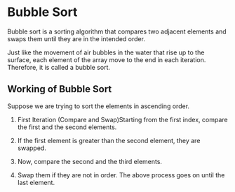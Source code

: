 # Bubble Sort

Bubble sort is a sorting algorithm that compares two adjacent elements and swaps them until they are in the intended order.

Just like the movement of air bubbles in the water that rise up to the surface, each element of the array move to the end in each iteration. Therefore, it is called a bubble sort.

## Working of Bubble Sort

Suppose we are trying to sort the elements in ascending order.

1. First Iteration (Compare and Swap)Starting from the first index, compare the first and the second elements.

2. If the first element is greater than the second element, they are swapped.

3. Now, compare the second and the third elements. 

4. Swap them if they are not in order.
The above process goes on until the last element.



